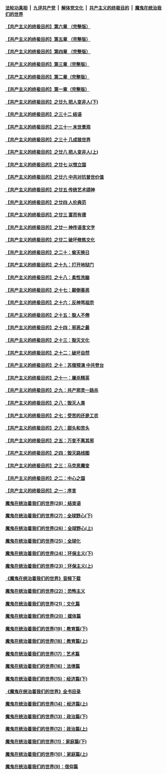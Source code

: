 ####  [法轮功真相](../../../../basic/blob/master/README.md?t=06250831) &nbsp;|&nbsp; [九评共产党](../../../../9ping.md/blob/master/README.md?t=06250831) &nbsp;|&nbsp; [解体党文化](../../../../jtdwh.md/blob/master/README.md?t=06250831)  &nbsp;|&nbsp; [共产主义的终极目的](../../../../gczydzjmd.md/blob/master/README.md?t=06250831) &nbsp;|&nbsp; [魔鬼在统治我们的世界](../../../../mgztzwmdsj.md/blob/master/README.md?t=06250831) 

#### [【共产主义的终极目的】第六章 （完整版）](../pages/nsc422/n11428913.md?t=06250831) 

#### [【共产主义的终极目的】第五章 （完整版）](../pages/nsc422/n11428912.md?t=06250831) 

#### [【共产主义的终极目的】第四章 （完整版）](../pages/nsc422/n11428907.md?t=06250831) 

#### [【共产主义的终极目的】第三章（完整版）](../pages/nsc422/n11428848.md?t=06250831) 

#### [【共产主义的终极目的】第二章（完整版）](../pages/nsc422/n11428831.md?t=06250831) 

#### [【共产主义的终极目的】第一章（完整版）](../pages/nsc422/n11417651.md?t=06250831) 

#### [【共产主义的终极目的】之廿九 把人变非人(下)](../pages/nsc422/n11344140.md?t=06250831) 

#### [【共产主义的终极目的】之三十二 结语](../pages/nsc422/n11360535.md?t=06250831) 

#### [【共产主义的终极目的】之三十一 末世景观](../pages/nsc422/n11351129.md?t=06250831) 

#### [【共产主义的终极目的】之三十 几成狼世界](../pages/nsc422/n11348280.md?t=06250831) 

#### [【共产主义的终极目的】之廿八 把人变非人(上)](../pages/nsc422/n11340492.md?t=06250831) 

#### [【共产主义的终极目的】之廿七 以恨立国](../pages/nsc422/n11336944.md?t=06250831) 

#### [【共产主义的终极目的】之廿六 中共对抗普世价值](../pages/nsc422/n11324785.md?t=06250831) 

#### [【共产主义的终极目的】之廿五 传统艺术颂神](../pages/nsc422/n11296396.md?t=06250831) 

#### [【共产主义的终极目的】之廿四 人伦典范](../pages/nsc422/n11296397.md?t=06250831) 

#### [【共产主义的终极目的】之廿三 富而有德](../pages/nsc422/n11283598.md?t=06250831) 

#### [【共产主义的终极目的】之廿一 神传语言文字](../pages/nsc422/n11263265.md?t=06250831) 

#### [【共产主义的终极目的】之廿二 破坏修炼文化](../pages/nsc422/n11245728.md?t=06250831) 

#### [【共产主义的终极目的】之二十：偷天换日](../pages/nsc422/n11238846.md?t=06250831) 

#### [【共产主义的终极目的】之十九：打开地狱门](../pages/nsc422/n11206376.md?t=06250831) 

#### [【共产主义的终极目的】之十八：柔性洗脑](../pages/nsc422/n11199994.md?t=06250831) 

#### [【共产主义的终极目的】之十七：颠倒善恶](../pages/nsc422/n11179782.md?t=06250831) 

#### [【共产主义的终极目的】之十六：反神骂祖宗](../pages/nsc422/n11166798.md?t=06250831) 

#### [【共产主义的终极目的】之十五：毁人不倦](../pages/nsc422/n11166792.md?t=06250831) 

#### [【共产主义的终极目的】之十四：邪恶之最](../pages/nsc422/n11150249.md?t=06250831) 

#### [【共产主义的终极目的】之十三：毁灭文化](../pages/nsc422/n11135227.md?t=06250831) 

#### [【共产主义的终极目的】之十二：破坏自然](../pages/nsc422/n11135214.md?t=06250831) 

#### [【共产主义的终极目的】之十：苏俄预演 中共登台](../pages/nsc422/n11118424.md?t=06250831) 

#### [【共产主义的终极目的】之十一：屠杀精英](../pages/nsc422/n11118442.md?t=06250831) 

#### [【共产主义的终极目的】之九：共产邪灵一路杀](../pages/nsc422/n11114139.md?t=06250831) 

#### [【共产主义的终极目的】之八：毁灭人类](../pages/nsc422/n11108503.md?t=06250831) 

#### [【共产主义的终极目的】之七：受苦的还是工农](../pages/nsc422/n11101809.md?t=06250831) 

#### [【共产主义的终极目的】之六：甜头和苦头](../pages/nsc422/n11096971.md?t=06250831) 

#### [【共产主义的终极目的】之五：万变不离其邪](../pages/nsc422/n11091285.md?t=06250831) 

#### [【共产主义的终极目的】之四：毁灭路线图](../pages/nsc422/n11086284.md?t=06250831) 

#### [【共产主义的终极目的】之三：马克思魔变](../pages/nsc422/n11061941.md?t=06250831) 

#### [【共产主义的终极目的】之二：中心之国](../pages/nsc422/n11047728.md?t=06250831) 

#### [【共产主义的终极目的】之一：序言](../pages/nsc422/n11086077.md?t=06250831) 

#### [魔鬼在统治着我们的世界(28)：结束语](../pages/nsc422/n10936246.md?t=06250831) 

#### [魔鬼在统治着我们的世界(27)：全球野心(下)](../pages/nsc422/n10928319.md?t=06250831) 

#### [魔鬼在统治着我们的世界(26)：全球野心(上)](../pages/nsc422/n10900318.md?t=06250831) 

#### [魔鬼在统治着我们的世界(25)：全球化](../pages/nsc422/n10788205.md?t=06250831) 

#### [魔鬼在统治着我们的世界(24)：环保主义(下)](../pages/nsc422/n10695307.md?t=06250831) 

#### [魔鬼在统治着我们的世界(23)：环保主义(上)](../pages/nsc422/n10688613.md?t=06250831) 

#### [《魔鬼在统治着我们的世界》音频下载](../pages/nsc422/n10635553.md?t=06250831) 

#### [魔鬼在统治着我们的世界(22)：恐怖主义](../pages/nsc422/n10614727.md?t=06250831) 

#### [魔鬼在统治着我们的世界(21)：文化篇](../pages/nsc422/n10597706.md?t=06250831) 

#### [魔鬼在统治着我们的世界(20)：媒体篇](../pages/nsc422/n10586579.md?t=06250831) 

#### [魔鬼在统治着我们的世界(19)：教育篇(下)](../pages/nsc422/n10564808.md?t=06250831) 

#### [魔鬼在统治着我们的世界(18)：教育篇(上)](../pages/nsc422/n10526970.md?t=06250831) 

#### [魔鬼在统治着我们的世界(17)：艺术篇](../pages/nsc422/n10499093.md?t=06250831) 

#### [魔鬼在统治着我们的世界(16)：法律篇](../pages/nsc422/n10485969.md?t=06250831) 

#### [魔鬼在统治着我们的世界(15)：经济篇(下)](../pages/nsc422/n10469975.md?t=06250831) 

#### [《魔鬼在统治着我们的世界》全书目录](../pages/nsc422/n10464261.md?t=06250831) 

#### [魔鬼在统治着我们的世界(14)：经济篇(上)](../pages/nsc422/n10457370.md?t=06250831) 

#### [魔鬼在统治着我们的世界(13)：政治篇(下)](../pages/nsc422/n10448270.md?t=06250831) 

#### [魔鬼在统治着我们的世界(12)：政治篇(上)](../pages/nsc422/n10444576.md?t=06250831) 

#### [魔鬼在统治着我们的世界(11)：家庭篇(下)](../pages/nsc422/n10440961.md?t=06250831) 

#### [魔鬼在统治着我们的世界(10)：家庭篇(上)](../pages/nsc422/n10435448.md?t=06250831) 

#### [魔鬼在统治着我们的世界(9)：信仰篇](../pages/nsc422/n10432159.md?t=06250831) 

